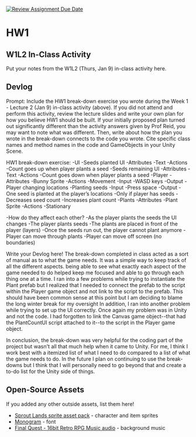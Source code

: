 [![Review Assignment Due Date](https://classroom.github.com/assets/deadline-readme-button-22041afd0340ce965d47ae6ef1cefeee28c7c493a6346c4f15d667ab976d596c.svg)](https://classroom.github.com/a/MjLLqDcN)
# HW1
## W1L2 In-Class Activity

Put your notes from the W1L2 (Thurs, Jan 9) in-class activity here.

## Devlog
Prompt: Include the HW1 break-down exercise you wrote during the Week 1 - Lecture 2 (Jan 9) in-class activity (above). If you did not attend and perform this activity, review the lecture slides and write your own plan for how you believe HW1 should be built. If your initially proposed plan turned out significantly different than the activity answers given by Prof Reid, you may want to note what was different. Then, write about how the plan you wrote in the break-down connects to the code you wrote. Cite specific class names and method names in the code and GameObjects in your Unity Scene.

HW1 break-down exercise:
-UI
    -Seeds planted UI
        -Attributes
            -Text
        -Actions
            -Count goes up when player plants a seed
    -Seeds remaining UI
        -Attributes
            -Text 
        -Actions
            -Count goes down when player plants a seed
-Player
    -Attributes
        -Bunny Sprite
    -Actions
        -Movement
            -Input
                -WASD keys
            -Output
                -Player changing locations
        -Planting seeds
            -Input
                -Press space 
            -Output
                -One seed is planted at the player’s locations
                    -Only if player has seeds
                -Decreases seed count
                -Increases plant count
-Plants
    -Attributes
        -Plant Sprite
    -Actions
        -Stationary

-How do they affect each other? 
    -As the  player plants the seeds the UI changes
    -The player plants seeds
    -The plants are placed in front of the player (layers)
    -Once the seeds run out, the player cannot plant anymore 
    -Player can move through plants
    -Player can move off screen (no boundaries)



Write your Devlog here!
The break-down completed in class acted as a sort of manual as to what the game needs. It was a simple way to keep track of all the different aspects. being able to see what exactly each aspect of the game needed to do helped keep me focused and able to go through each thing one at a time. I ran into a few problems while trying to instantiate the Plant prefab but I realized that I needed to connect the prefab to the script within the Player game object and not link to the script to the prefab. This should have been common sense at this point but I am deciding to blame the long winter break for my oversight In addition, I ran into another problem while trying to set up the UI correctly. Once again my problem was in Unity and not the code. I had forgotten to link the Canvas game object--that had the PlantCountUI script attached to it--to the script in the Player game object. 

In conclusion, the break-down was very helpful for the coding part of the project but wasn't all that much help when it came to Unity. For me, I think I work best with a itemized list of what I need to do compared to a list of what the game needs to do. In the future I plan on continuing to use the break-downs but I think that I will personally need to go beyond that and create a to-do list for the Unity side of things.


## Open-Source Assets
If you added any other outside assets, list them here!
- [Sprout Lands sprite asset pack](https://cupnooble.itch.io/sprout-lands-asset-pack) - character and item sprites
- [Monogram](https://datagoblin.itch.io/monogram) - font
- [Final Quest - 16bit Retro RPG Music audio](https://img.itch.zone/aW1nLzU1OTg2ODQucG5n/original/pMdG0Q.png) - background music